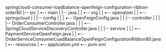springcloud-consumer-loadbalance-openfeign-configuration-ribbon-order80
|-- src
|   •-- main
|       |-- java
|       |   •-- org
|       |       •-- openatom
|       |           •-- springcloud
|       |               |-- config
|       |               |   •-- OpenFeignConfig.java
|       |               |-- controller
|       |               |   |-- OrderConsumerController.java
|       |               |   •-- SpringCloudServiceDiscoveryController.java
|       |               |-- service
|       |               |   •-- PaymentServiceOpenFeign.java
|       |               •-- OrderServiceConsumerLoadBalanceOpenFeignConfigurationRibbon80.java
|       •-- resources
|           •-- application.yml
•-- pom.xml